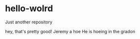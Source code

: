 # hello-wolrd
Just another repository

hey, that's pretty good!
Jeremy a hoe
He is hoeing
in the gradon
